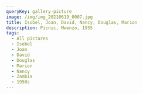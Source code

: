 ```yaml
---
queryKey: gallery-picture
image: /img/img_20210619_0007.jpg
title: Isobel, Joan, David, Nancy, Douglas, Marion
description: Picnic, Mwenzo, 1955
tags:
  - All pictures
  - Isobel
  - Joan
  - David
  - Douglas
  - Marion
  - Nancy
  - Zambia
  - 1950s
---
```

